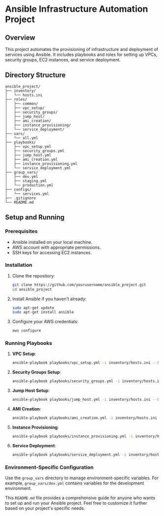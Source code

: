 # Ansible Infrastructure Automation Project

## Overview
This project automates the provisioning of infrastructure and deployment of services using Ansible. It includes playbooks and roles for setting up VPCs, security groups, EC2 instances, and service deployment.

## Directory Structure
```
ansible_project/
├── inventory/
│   └── hosts.ini
├── roles/
│   ├── common/
│   ├── vpc_setup/
│   ├── security_groups/
│   ├── jump_host/
│   ├── ami_creation/
│   ├── instance_provisioning/
│   └── service_deployment/
├── vars/
│   └── all.yml
├── playbooks/
│   ├── vpc_setup.yml
│   ├── security_groups.yml
│   ├── jump_host.yml
│   ├── ami_creation.yml
│   ├── instance_provisioning.yml
│   └── service_deployment.yml
├── group_vars/
│   ├── dev.yml
│   ├── staging.yml
│   └── production.yml
├── configs/
│   └── services.yml
├── .gitignore
└── README.md
```

## Setup and Running

### Prerequisites
- Ansible installed on your local machine.
- AWS account with appropriate permissions.
- SSH keys for accessing EC2 instances.

### Installation
1. Clone the repository:
   ```bash
   git clone https://github.com/yourusername/ansible_project.git
   cd ansible_project
   ```

2. Install Ansible if you haven't already:
   ```bash
   sudo apt-get update
   sudo apt-get install ansible
   ```

3. Configure your AWS credentials:
   ```bash
   aws configure
   ```

### Running Playbooks
1. **VPC Setup**:
   ```bash
   ansible-playbook playbooks/vpc_setup.yml -i inventory/hosts.ini --tags "vpc"
   ```

2. **Security Groups Setup**:
   ```bash
   ansible-playbook playbooks/security_groups.yml -i inventory/hosts.ini --tags "security_groups"
   ```

3. **Jump Host Setup**:
   ```bash
   ansible-playbook playbooks/jump_host.yml -i inventory/hosts.ini --tags "jump_host"
   ```

4. **AMI Creation**:
   ```bash
   ansible-playbook playbooks/ami_creation.yml -i inventory/hosts.ini --tags "ami"
   ```

5. **Instance Provisioning**:
   ```bash
   ansible-playbook playbooks/instance_provisioning.yml -i inventory/hosts.ini --tags "instances"
   ```

6. **Service Deployment**:
   ```bash
   ansible-playbook playbooks/service_deployment.yml -i inventory/hosts.ini --tags "deploy"
   ```

### Environment-Specific Configuration
Use the `group_vars` directory to manage environment-specific variables. For example, `group_vars/dev.yml` contains variables for the development environment.


This `README.md` file provides a comprehensive guide for anyone who wants to set up and run your Ansible project. Feel free to customize it further based on your project's specific needs.
